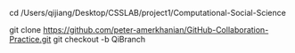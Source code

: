 
cd /Users/qijiang/Desktop/CSSLAB/project1/Computational-Social-Science

git clone https://github.com/peter-amerkhanian/GitHub-Collaboration-Practice.git
 git checkout -b QiBranch
